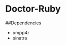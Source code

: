 <!-- vim: set noexpandtab tabstop=4 shiftwidth=4 : -->
Doctor-Ruby
===========


##Dependencies

+	xmpp4r
+	sinatra

